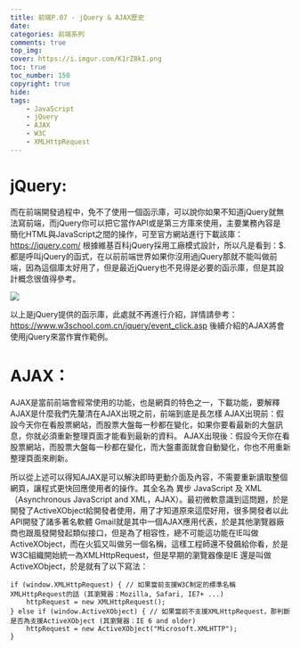```yaml
---
title: 前端P.07 - jQuery & AJAX歷史
date: 
categories: 前端系列
comments: true
top_img: 
cover: https://i.imgur.com/K1rZ8kI.png
toc: true
toc_number: 150
copyright: true
hide:
tags: 
    - JavaScript
    - jQuery
    - AJAX
    - W3C
    - XMLHttpRequest
---
```


# jQuery:
而在前端開發過程中，免不了使用一個函示庫，可以說你如果不知道jQuery就無法寫前端，而jQuery你可以把它當作API或是第三方庫來使用，主要業務內容是 簡化HTML與JavaScript之間的操作，可至官方網站進行下載該庫：https://jquery.com/
根據維基百科jQuery採用工廠模式設計，所以凡是看到：$. 都是呼叫jQuery的函式，在以前前端世界如果你沒用過jQuery那就不能叫做前端，因為這個庫太好用了，但是最近jQuery也不見得是必要的函示庫，但是其設計概念很值得參考。

![](https://i.imgur.com/SadDbPL.png)

以上是jQuery提供的函示庫，此處就不再進行介紹，詳情請參考：https://www.w3school.com.cn/jquery/event_click.asp
後續介紹的AJAX將會使用jQuery來當作實作範例。

# AJAX：
AJAX是當前前端會經常使用的功能，也是網頁的特色之一，下載功能，要解釋AJAX是什麼我們先釐清在AJAX出現之前，前端到底是長怎樣
AJAX出現前：假設今天你在看股票網站，而股票大盤每一秒都在變化，如果你要看最新的大盤訊息，你就必須重新整理頁面才能看到最新的資料。
AJAX出現後：假設今天你在看股票網站，而股票大盤每一秒都在變化，而大盤畫面就會自動變化，你也不用重新整理頁面來刷新。

所以從上述可以得知AJAX是可以解決即時更動介面及內容，不需要重新讀取整個網頁，讓程式更快回應使用者的操作。其全名為 異步 JavaScript 及 XML（Asynchronous JavaScript and XML，AJAX）。最初微軟意識到這問題，於是開發了ActiveXObject給開發者使用，用了才知道原來這麼好用，很多開發者以此API開發了諸多著名軟體 Gmail就是其中一個AJAX應用代表，於是其他瀏覽器廠商也跟風發開發起類似接口，但是為了相容性，總不可能這功能在IE叫做ActiveXObject，而在火狐又叫做另一個名稱，這樣工程師還不發飆給你看，於是W3C組織開始統一為XMLHttpRequest，但是早期的瀏覽器像是IE 還是叫做 ActiveXObject，於是就有了以下寫法：

```
if (window.XMLHttpRequest) { // 如果當前支援W3C制定的標準名稱XMLHttpRequest的話 (其瀏覽器：Mozilla, Safari, IE7+ ...)
    httpRequest = new XMLHttpRequest();
} else if (window.ActiveXObject) { // 如果當前不支援XMLHttpRequest，那判斷是否為支援ActiveXObject (其瀏覽器：IE 6 and older)
    httpRequest = new ActiveXObject("Microsoft.XMLHTTP");
}
```